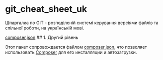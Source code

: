 # git_cheat_sheet_uk

Шпаргалка по GIT - розподіленій системі керування версіями файлів та спільної роботи, на українській мові.

[composer.json][] ## 1. Другий рівень

Этот пакет сопровождается файлом [composer.json][], что позволяет использовать 
[Composer][] для его инсталляции и автозагрузки.

[composer.json]: ./composer.json
[Composer]: http://getcomposer.org/
